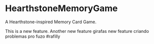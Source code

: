 # HearthstoneMemoryGame
A Hearthstone-inspired Memory Card Game.

This is a new feature.
Another new feature
girafas new feature
criando problemas pro fuzo #rafilly